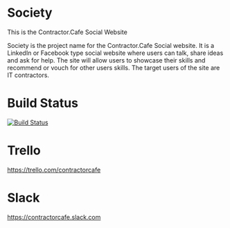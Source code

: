 # Society
This is the Contractor.Cafe Social Website

Society is the project name for the Contractor.Cafe Social website. It is a LinkedIn or Facebook type social website where users can talk, share ideas and ask for help.  The site will allow users to showcase their skills and recommend or vouch for other users skills.  The target users of the site are IT contractors.

# Build Status

[![Build Status](https://travis-ci.org/ContractorCafe/society.contractor.cafe.svg?branch=master)](https://travis-ci.org/ContractorCafe/society.contractor.cafe.svg?branch=master)

# Trello

https://trello.com/contractorcafe

# Slack

https://contractorcafe.slack.com
